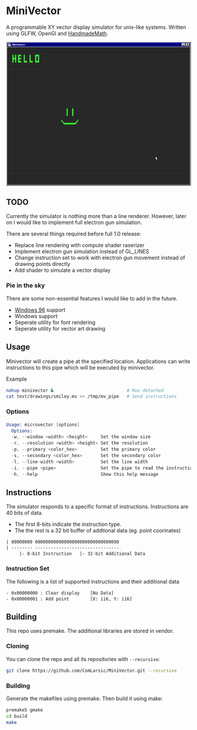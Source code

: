 # MiniVector

A programmable XY vector display simulator for unix-like systems.
Written using GLFW, OpenGl and [HandmadeMath](https://github.com/HandmadeMath/HandmadeMath).

![minivector_demo](docs/minivector_demo.png)

## TODO

Currently the simulator is nothing more than a line renderer.
However, later on I would like to implement full electron gun simulation.

There are several things required before full 1.0 release:

- Replace line rendering with compute shader raserizer
- Implement electron gun simulation instead of GL_LINES
- Change instruction set to work with electron gun movement instead of drawing points directly
- Add shader to simulate a vector display

### Pie in the sky

There are some non-essential features I would like to add in the future.

- [Windows 96](https://windows96.net/) support
- Windows support
- Seperate utility for font rendering
- Seperate utility for vector art drawing

## Usage

Minivector will create a pipe at the specified location.
Applications can write instructions to this pipe which will be executed by minivector.

Example

```bash
nohup minivector &                            # Run detached
cat test/drawings/smiley.mv >> /tmp/mv_pipe   # Send instructions
```

### Options

```s
Usage: microvector [options]
  Options:
  -w, --window <width> <height>     Set the window size
  -r, --resolution <width> <height> Set the resolution
  -p, --primary <color_hex>         Set the primary color
  -s, --secondary <color_hex>       Set the secondary color
  -l, --line-width <width>          Set the line width
  -i, --pipe <pipe>                 Set the pipe to read the instructions
  -h, --help                        Show this help message
```

## Instructions

The simulator responds to a specific format of instructions.
Instructions are 40 bits of data.

- The first 8-bits indicate the instruction type.
- The the rest is a 32 bit buffer of addtional data (eg. point coorinates)

```
| 00000000 00000000000000000000000000000000
| -------- --------------------------------
     |- 8-bit Instruction   |- 32-bit Additional Data
```

### Instruction Set

The following is a list of supported instructions and their additional data

```
- 0x00000000 : Clear display    [No Data]
- 0x00000001 : Add point        [X: ii6, Y: i16]
```

## Building

This repo uses premake. The additional libraries are stored in vendor.

### Cloning

You can clone the repo and all its repositories with `--recursive`:

```bash
git clone https://github.com/ComLarsic/MiniVector.git --recursive
```

### Building

Generate the makefiles using premake.
Then build it using make:

```bash
premake5 gmake
cd build
make
```
